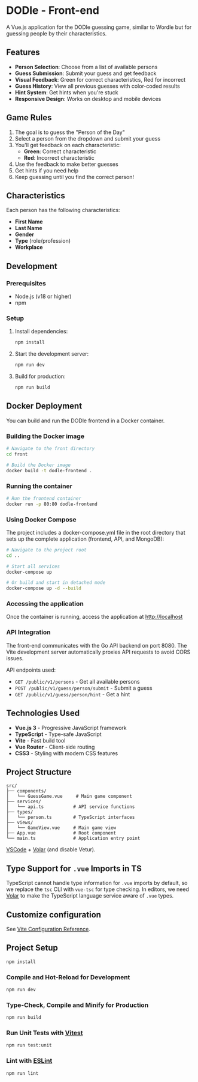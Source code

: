 # DODle - Front-end

A Vue.js application for the DODle guessing game, similar to Wordle but for guessing people by their characteristics.

## Features

- **Person Selection**: Choose from a list of available persons
- **Guess Submission**: Submit your guess and get feedback
- **Visual Feedback**: Green for correct characteristics, Red for incorrect
- **Guess History**: View all previous guesses with color-coded results
- **Hint System**: Get hints when you're stuck
- **Responsive Design**: Works on desktop and mobile devices

## Game Rules

1. The goal is to guess the "Person of the Day"
2. Select a person from the dropdown and submit your guess
3. You'll get feedback on each characteristic:
   - **Green**: Correct characteristic
   - **Red**: Incorrect characteristic
4. Use the feedback to make better guesses
5. Get hints if you need help
6. Keep guessing until you find the correct person!

## Characteristics

Each person has the following characteristics:
- **First Name**
- **Last Name**
- **Gender**
- **Type** (role/profession)
- **Workplace**

## Development

### Prerequisites

- Node.js (v18 or higher)
- npm

### Setup

1. Install dependencies:
   ```bash
   npm install
   ```

2. Start the development server:
   ```bash
   npm run dev
   ```

3. Build for production:
   ```bash
   npm run build
   ```

## Docker Deployment

You can build and run the DODle frontend in a Docker container.

### Building the Docker image

```bash
# Navigate to the front directory
cd front

# Build the Docker image
docker build -t dodle-frontend .
```

### Running the container

```bash
# Run the frontend container
docker run -p 80:80 dodle-frontend
```

### Using Docker Compose

The project includes a docker-compose.yml file in the root directory that sets up the complete application (frontend, API, and MongoDB):

```bash
# Navigate to the project root
cd ..

# Start all services
docker-compose up

# Or build and start in detached mode
docker-compose up -d --build
```

### Accessing the application

Once the container is running, access the application at [http://localhost](http://localhost)

### API Integration

The front-end communicates with the Go API backend on port 8080. The Vite development server automatically proxies API requests to avoid CORS issues.

API endpoints used:
- `GET /public/v1/persons` - Get all available persons
- `POST /public/v1/guess/person/submit` - Submit a guess
- `GET /public/v1/guess/person/hint` - Get a hint

## Technologies Used

- **Vue.js 3** - Progressive JavaScript framework
- **TypeScript** - Type-safe JavaScript
- **Vite** - Fast build tool
- **Vue Router** - Client-side routing
- **CSS3** - Styling with modern CSS features

## Project Structure

```
src/
├── components/
│   └── GuessGame.vue     # Main game component
├── services/
│   └── api.ts           # API service functions
├── types/
│   └── person.ts        # TypeScript interfaces
├── views/
│   └── GameView.vue     # Main game view
├── App.vue              # Root component
└── main.ts              # Application entry point
```

[VSCode](https://code.visualstudio.com/) + [Volar](https://marketplace.visualstudio.com/items?itemName=Vue.volar) (and disable Vetur).

## Type Support for `.vue` Imports in TS

TypeScript cannot handle type information for `.vue` imports by default, so we replace the `tsc` CLI with `vue-tsc` for type checking. In editors, we need [Volar](https://marketplace.visualstudio.com/items?itemName=Vue.volar) to make the TypeScript language service aware of `.vue` types.

## Customize configuration

See [Vite Configuration Reference](https://vite.dev/config/).

## Project Setup

```sh
npm install
```

### Compile and Hot-Reload for Development

```sh
npm run dev
```

### Type-Check, Compile and Minify for Production

```sh
npm run build
```

### Run Unit Tests with [Vitest](https://vitest.dev/)

```sh
npm run test:unit
```

### Lint with [ESLint](https://eslint.org/)

```sh
npm run lint
```
